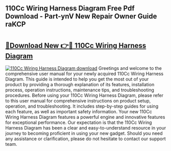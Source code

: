 ## 110Cc Wiring Harness Diagram Free Pdf Download - Part-ynV New Repair Owner Guide raKCP

# <h2><a href="http://dfk7vt.blite.top/?on=110Cc+Wiring+Harness+Diagram">🔗Download New 👉🔴 110Cc Wiring Harness Diagram</a></h2>

[![110Cc Wiring Harness Diagram download](https://i.imgur.com/lujVjoI.png)](http://dfk7vt.blite.top/?on=110Cc+Wiring+Harness+Diagram)
Greetings and welcome to the comprehensive user manual for your newly acquired 110Cc Wiring Harness Diagram. This guide is intended to help you get the most out of your product by providing a thorough explanation of its features, installation process, operation instructions, maintenance tips, and troubleshooting procedures. Before using your 110Cc Wiring Harness Diagram, please refer to this user manual for comprehensive instructions on product setup, operation, and troubleshooting. It includes step-by-step guides for using each feature, as well as important safety information. Your new 110Cc Wiring Harness Diagram features a powerful engine and innovative features for exceptional performance. Our expectation is that the 110Cc Wiring Harness Diagram has been a clear and easy-to-understand resource in your journey to becoming proficient in using your new gadget. Should you need any assistance or clarification, please do not hesitate to contact our support team.
